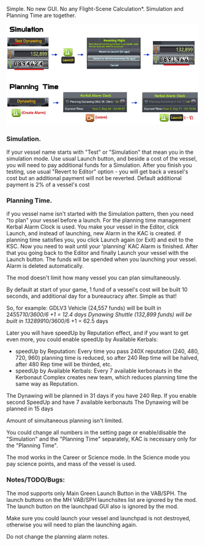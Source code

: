 <!--## KSP mod: KVAS - Kerbal Very Simplified Planning and Simulation-->
<!--[![Version](https://img.shields.io/github/release/yalov/KVAS.svg?label=Version&colorB=4CC61E)](https://github.com/yalov/KVAS/releases) -->
<!--[![Last Release](https://img.shields.io/github/release-date/yalov/KVAS.svg?label=Last%20Release&colorB=99C611)](https://github.com/yalov/KVAS/releases) -->
<!--[![CKAN-Indexed](https://img.shields.io/badge/CKAN-Indexed-yellowgreen.svg)](https://github.com/KSP-CKAN/CKAN)-->
<!--[![Forum thread](https://img.shields.io/badge/Link-Forum%20thread-blue.svg)](https://forum.kerbalspaceprogram.com/index.php?/topic/179385-*) -->
<!--[![Spacedock](https://img.shields.io/badge/Link-Spacedock-blue.svg)](https://spacedock.info/mod/1989)-->


Simple. No new GUI. No any Flight-Scene Calculation*. Simulation and Planning Time are together.

![](https://github.com/yalov/KVAS/blob/master/Screenshots/scheme.jpg?raw=true)


### Simulation.

If your vessel name starts with "Test" or "Simulation" that mean you in the simulation mode.
Use usual Launch button, and beside a cost of the vessel, you will need to pay additional funds for a Simulation. 
After you finish you testing, use usual "Revert to Editor" option - you will get back a vessel's cost but an additional payment will not be reverted.
Default additional payment is 2% of a vessel's cost

### Planning Time.

if you vessel name isn't started with the Simulation pattern, then you need "to plan" your vessel before a launch.
For the planning time management Kerbal Alarm Clock is used. 
You make your vessel in the Editor, click Launch, and instead of launching, new Alarm in the KAC is created. 
if planning time satisfies you, you click Launch again (or Exit) and exit to the KSC. Now you need to wait until your 'planning' KAC Alarm is finished. After that you going back to the Editor and finally Launch your vessel with the Launch button. The funds will be spended when you launching your vessel.  Alarm is deleted automatically.

The mod doesn't limit how many vessel you can plan simultaneously.  

By default at start of your game, 1 fund of a vessel's cost will be built 10 seconds, and additional day for a bureaucracy after. Simple as that!

So, for example: 
GDLV3 Vehicle (24,557 funds) will be built in 24557*10/3600/6 +1 = 12.4 days
Dynawing Shuttle (132,899 funds) will be built in 132899*10/3600/6 +1 = 62.5 days

Later you will have speedUp by Reputation effect, and if you want to get even more, you could enable speedUp by Available Kerbals:

 * speedUp by Reputation: Every time you pass 240X reputation (240, 480, 720, 960) planning time is reduced, 
so after 240 Rep time will be halved, after 480 Rep time will be thirded, etc.
 * speedUp by Available Kerbals: Every 7 available kerbonauts in the Kerbonaut Complex creates new team, which reduces planning time the same way as Reputation.

The Dynawing will be planned in 31 days if you have 240 Rep.
If you enable second SpeedUp and have 7 available kerbonauts The Dynawing will be planned in 15 days

Amount of simultaneous planning isn't limited. 

You could change all numbers in the setting page or enable/disable the "Simulation" and the "Planning Time" separately, KAC is necessary only for the "Planning Time".

The mod works in the Career or Science mode. In the Science mode you pay science points, and mass of the vessel is used.


### Notes/TODO/Bugs:

The mod supports only Main Green Launch Button in the VAB/SPH.
The launch buttons on the MH VAB/SPH launchsites list are ignored by the mod.
The launch button on the launchpad GUI also is ignored by the mod.

Make sure you could launch your vessel and launchpad is not destroyed, otherwise you will need to plan the launching again.

Do not change the planning alarm notes.